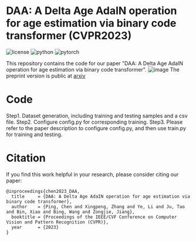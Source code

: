 # DAA: A Delta Age AdaIN operation for age estimation via binary code transformer (CVPR2023)
![license](https://img.shields.io/badge/License-MIT-brightgreen)
![python](https://img.shields.io/badge/Python-3.8-blue)
![pytorch](https://img.shields.io/badge/PyTorch-1.9-orange)

This repository contains the code for our paper "DAA: A Delta Age AdaIN operation for age estimation via binary code transformer".
![image](https://user-images.githubusercontent.com/18466019/226555205-90e59399-4a8a-43cf-976f-61faceaac744.png)
The preprint version is public at [arxiv](https://arxiv.org/abs/2303.07929)

# Code
 Step1. Dataset generation, including training and testing samples and a csv file.
 Step2. Configure config.py for corresponding training.
 Step3. Please refer to the paper description to configure config.py, and then use train.py for training and testing.
 
# Citation
If you find this work helpful in your research, please consider citing our paper:
```
@inproceedings{chen2023_DAA,
  title     = {DAA: A Delta Age AdaIN operation for age estimation via binary code transformer},
  author    = {Ping, Chen and Xingpeng, Zhang and Ye, Li and Ju, Tao and Bin, Xiao and Bing, Wang and Zongjie, Jiang},
  booktitle = {Proceedings of the IEEE/CVF Conference on Computer Vision and Pattern Recognition (CVPR)},
  year      = {2023}
}
```

